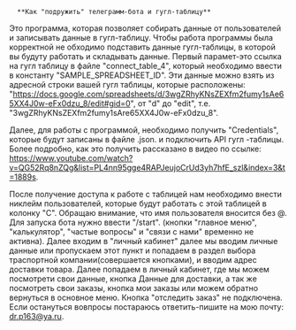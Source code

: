       **Как "подружить" телеграмм-бота и гугл-таблицу**
Это программа, которая позволяет собирать данные от пользователей и записывать данные в гугл-таблицу. Чтобы работа программы была корректной не обходимо подставить данные гугл-таблицы, в которой вы будуту работать и складывать данные. Первый парамет-это ссылка на гугл таблицу в файле "connect_table_4", который необходимо ввести в константу "SAMPLE_SPREADSHEET_ID". Эти данные можно взять из адресной строки вашей гугл таблицы, которые расположены: "https://docs.google.com/spreadsheets/d/3wgZRhyKNsZEXfm2fumy1sAe65XX4J0w-eFx0dzu_8/edit#gid=0", от "d" до "edit", т.е. "3wgZRhyKNsZEXfm2fumy1sAre65XX4J0w-eFx0dzu_8".

Далее, для работы с программой, необходимо получить "Credentials", которые будут записаны в файле .json. и подключить API гугл -таблицы. Более подробно, как это получить рассказано в видео по ссылке: https://www.youtube.com/watch?v=QG52Rq8nZQg&list=PL4nn95gge4RAPJeujoCrUd3yh7hfE_szl&index=3&t=1889s.

После получение доступа к работе с таблицей нам необходимо внести никлейм пользователей, которые будут работать с этой таблицей в колонку "С". Обращаю внимание, что имя пользователя вносится без @.
Для запуска бота нужно ввести "/start". (кнопки "главное меню", "калькулятор", "частые вопросы" и "связи с нами" временно не активна). Далее входим в "личный кабинет" далее мы вводим личные данные или пропускаем этот пункт и попадаем в раздел выбора траспортной компании(совершается кнопками), и вводим адрес доставки товара. Далее попадаем в личный кабинет, где мы можем посмотрети свои данные, кнопка Данные для доставки, а так же посмотреть свои заказы, кнопка мои заказы или можем обратно вернуться в основное меню. Кнопка "отследить заказ" не подключена. Если остануться вовпросы постараюсь ответить-пишите на мою почту: dr.p163@ya.ru.
